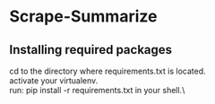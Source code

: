 # Scrape-Summarize

## Installing required packages
cd to the directory where requirements.txt is located.\
activate your virtualenv.\
run: pip install -r requirements.txt in your shell.\
